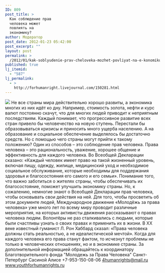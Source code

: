 ```yaml
---
ID: 809
post_title: >
  Как соблюдение прав
  человека может
  повлиять на
  экономику?
author: Модератор
post_date: 2012-01-23 05:42:00
post_excerpt: ""
layout: post
permalink: >
  /2012/01/kak-soblyudenie-prav-cheloveka-mozhet-povliyat-na-e-konomiku.html
published: true
lj_itemid:
  - "587"
lj_permalink:
  - >
    http://forhumanright.livejournal.com/150281.html
---
```

<img src="http://cs5338.vk.com/u132145096/132409092/x_5b26039f.jpg" /> Не все страны мира действительно хорошо развиты, а экономика многих из них идёт ко дну. Например, стоимость золота, нефти и курс валют постоянно скачут, что для многих людей приводит к неприятным последствиям.
Каждый понимает, что прогрессивное развитие всех стран привело бы человечество на новую ступень. Перестали бы образовываться кризисы и приносить много ущерба населению. А на образование и социальное обеспечение выделялось бы достаточно средств. Но с помощью чего страны могут прийти к такому положению? Один из способов – это соблюдение прав человека. Права человека – это рациональность, уважение, хорошее общение и эффективность для каждого человека. Во Всеобщей Декларации сказано: «Каждый человек имеет право на такой жизненный уровень, включая пищу, одежду, жилище, медицинский уход и необходимое социальное обслуживание, которые необходимы для поддержания здоровья и благосостояния его самого и его семьи». Понимание того, что важно заботиться о жителях страны, чтобы обеспечивать их благосостояние, поможет улучшить экономику страны. 
Но, к сожалению, немногие знают о Всеобщей Декларации прав человека, чтобы основывать свои действия на ней. Для того, чтобы просветить об этом документе людей, Международное движение «Молодёжь за права человека» уже много лет по всему миру проводит различные мероприятия, на которых активисты движения рассказывают о правах человека людям. Волонтёры не раз сталкивались с людьми, которые были счастливы узнать о своих правах и применить их в жизни. 
В ХХ веке известный гуманист Л. Рон Хаббард сказал: «Права человека должны стать реальностью, а не идеалистической мечтой». Когда для каждого человека его права станут фактом, то исчезнут проблемы не только в человеческих отношениях, но и в экономике страны. 
За дополнительной информацией обращайтесь к координатору
Благотворительного фонда
"Молодежь за Права Человека" Санкт-Петербург 
Сасиной Алисе 
+7-953-150-08-06 
4humanrights@mail.ru
www.youthforhumanrights.ru